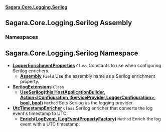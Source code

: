 #### [Sagara.Core.Logging.Serilog](index.md 'index')

## Sagara.Core.Logging.Serilog Assembly
### Namespaces

<a name='Sagara.Core.Logging.Serilog'></a>

## Sagara.Core.Logging.Serilog Namespace
- **[LoggerEnrichmentProperties](Sagara.Core.Logging.Serilog.LoggerEnrichmentProperties.md 'Sagara.Core.Logging.Serilog.LoggerEnrichmentProperties')** `Class` Constants to use when configuring Serilog enrichers.
  - **[Assembly](Sagara.Core.Logging.Serilog.LoggerEnrichmentProperties.md#Sagara.Core.Logging.Serilog.LoggerEnrichmentProperties.Assembly 'Sagara.Core.Logging.Serilog.LoggerEnrichmentProperties.Assembly')** `Field` Use the assembly name as a Serilog enrichment property.
- **[SerilogExtensions](Sagara.Core.Logging.Serilog.SerilogExtensions.md 'Sagara.Core.Logging.Serilog.SerilogExtensions')** `Class`
  - **[UseSerilog(this HostApplicationBuilder, Action&lt;IConfiguration,IServiceProvider,LoggerConfiguration&gt;, bool, bool)](Sagara.Core.Logging.Serilog.SerilogExtensions.md#Sagara.Core.Logging.Serilog.SerilogExtensions.UseSerilog(thisMicrosoft.Extensions.Hosting.HostApplicationBuilder,System.Action_Microsoft.Extensions.Configuration.IConfiguration,System.IServiceProvider,Serilog.LoggerConfiguration_,bool,bool) 'Sagara.Core.Logging.Serilog.SerilogExtensions.UseSerilog(this Microsoft.Extensions.Hosting.HostApplicationBuilder, System.Action<Microsoft.Extensions.Configuration.IConfiguration,System.IServiceProvider,Serilog.LoggerConfiguration>, bool, bool)')** `Method` Sets Serilog as the logging provider.
- **[UtcTimestampEnricher](Sagara.Core.Logging.Serilog.UtcTimestampEnricher.md 'Sagara.Core.Logging.Serilog.UtcTimestampEnricher')** `Class` Serilog enricher that converts the log event's timestamp to UTC.
  - **[Enrich(LogEvent, ILogEventPropertyFactory)](Sagara.Core.Logging.Serilog.UtcTimestampEnricher.md#Sagara.Core.Logging.Serilog.UtcTimestampEnricher.Enrich(Serilog.Events.LogEvent,Serilog.Core.ILogEventPropertyFactory) 'Sagara.Core.Logging.Serilog.UtcTimestampEnricher.Enrich(Serilog.Events.LogEvent, Serilog.Core.ILogEventPropertyFactory)')** `Method` Enrich the log event with a UTC timestamp.